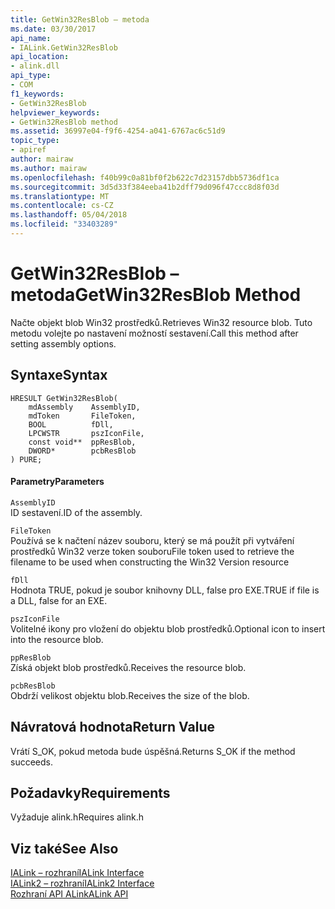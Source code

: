 ```yaml
---
title: GetWin32ResBlob – metoda
ms.date: 03/30/2017
api_name:
- IALink.GetWin32ResBlob
api_location:
- alink.dll
api_type:
- COM
f1_keywords:
- GetWin32ResBlob
helpviewer_keywords:
- GetWin32ResBlob method
ms.assetid: 36997e04-f9f6-4254-a041-6767ac6c51d9
topic_type:
- apiref
author: mairaw
ms.author: mairaw
ms.openlocfilehash: f40b99c0a81bf0f2b622c7d23157dbb5736df1ca
ms.sourcegitcommit: 3d5d33f384eeba41b2dff79d096f47ccc8d8f03d
ms.translationtype: MT
ms.contentlocale: cs-CZ
ms.lasthandoff: 05/04/2018
ms.locfileid: "33403289"
---
```

# <a name="getwin32resblob-method"></a><span data-ttu-id="6b03d-102">GetWin32ResBlob – metoda</span><span class="sxs-lookup"><span data-stu-id="6b03d-102">GetWin32ResBlob Method</span></span>
<span data-ttu-id="6b03d-103">Načte objekt blob Win32 prostředků.</span><span class="sxs-lookup"><span data-stu-id="6b03d-103">Retrieves Win32 resource blob.</span></span> <span data-ttu-id="6b03d-104">Tuto metodu volejte po nastavení možností sestavení.</span><span class="sxs-lookup"><span data-stu-id="6b03d-104">Call this method after setting assembly options.</span></span>  
  
## <a name="syntax"></a><span data-ttu-id="6b03d-105">Syntaxe</span><span class="sxs-lookup"><span data-stu-id="6b03d-105">Syntax</span></span>  
  
```  
HRESULT GetWin32ResBlob(  
    mdAssembly    AssemblyID,  
    mdToken       FileToken,  
    BOOL          fDll,  
    LPCWSTR       pszIconFile,  
    const void**  ppResBlob,  
    DWORD*        pcbResBlob  
) PURE;  
```  
  
#### <a name="parameters"></a><span data-ttu-id="6b03d-106">Parametry</span><span class="sxs-lookup"><span data-stu-id="6b03d-106">Parameters</span></span>  
 `AssemblyID`  
 <span data-ttu-id="6b03d-107">ID sestavení.</span><span class="sxs-lookup"><span data-stu-id="6b03d-107">ID of the assembly.</span></span>  
  
 `FileToken`  
 <span data-ttu-id="6b03d-108">Používá se k načtení název souboru, který se má použít při vytváření prostředků Win32 verze token souboru</span><span class="sxs-lookup"><span data-stu-id="6b03d-108">File token used to retrieve the filename to be used when constructing the Win32 Version resource</span></span>  
  
 `fDll`  
 <span data-ttu-id="6b03d-109">Hodnota TRUE, pokud je soubor knihovny DLL, false pro EXE.</span><span class="sxs-lookup"><span data-stu-id="6b03d-109">TRUE if file is a DLL, false for an EXE.</span></span>  
  
 `pszIconFile`  
 <span data-ttu-id="6b03d-110">Volitelné ikony pro vložení do objektu blob prostředků.</span><span class="sxs-lookup"><span data-stu-id="6b03d-110">Optional icon to insert into the resource blob.</span></span>  
  
 `ppResBlob`  
 <span data-ttu-id="6b03d-111">Získá objekt blob prostředků.</span><span class="sxs-lookup"><span data-stu-id="6b03d-111">Receives the resource blob.</span></span>  
  
 `pcbResBlob`  
 <span data-ttu-id="6b03d-112">Obdrží velikost objektu blob.</span><span class="sxs-lookup"><span data-stu-id="6b03d-112">Receives the size of the blob.</span></span>  
  
## <a name="return-value"></a><span data-ttu-id="6b03d-113">Návratová hodnota</span><span class="sxs-lookup"><span data-stu-id="6b03d-113">Return Value</span></span>  
 <span data-ttu-id="6b03d-114">Vrátí S_OK, pokud metoda bude úspěšná.</span><span class="sxs-lookup"><span data-stu-id="6b03d-114">Returns S_OK if the method succeeds.</span></span>  
  
## <a name="requirements"></a><span data-ttu-id="6b03d-115">Požadavky</span><span class="sxs-lookup"><span data-stu-id="6b03d-115">Requirements</span></span>  
 <span data-ttu-id="6b03d-116">Vyžaduje alink.h</span><span class="sxs-lookup"><span data-stu-id="6b03d-116">Requires alink.h</span></span>  
  
## <a name="see-also"></a><span data-ttu-id="6b03d-117">Viz také</span><span class="sxs-lookup"><span data-stu-id="6b03d-117">See Also</span></span>  
 [<span data-ttu-id="6b03d-118">IALink – rozhraní</span><span class="sxs-lookup"><span data-stu-id="6b03d-118">IALink Interface</span></span>](../../../../docs/framework/unmanaged-api/alink/ialink-interface.md)  
 [<span data-ttu-id="6b03d-119">IALink2 – rozhraní</span><span class="sxs-lookup"><span data-stu-id="6b03d-119">IALink2 Interface</span></span>](../../../../docs/framework/unmanaged-api/alink/ialink2-interface.md)  
 [<span data-ttu-id="6b03d-120">Rozhraní API ALink</span><span class="sxs-lookup"><span data-stu-id="6b03d-120">ALink API</span></span>](../../../../docs/framework/unmanaged-api/alink/index.md)
